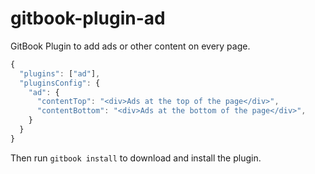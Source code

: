# gitbook-plugin-ad

GitBook Plugin to add ads or other content on every page.

```js
{
  "plugins": ["ad"],
  "pluginsConfig": {
    "ad": {
      "contentTop": "<div>Ads at the top of the page</div>",
      "contentBottom": "<div>Ads at the bottom of the page</div>",
    }
  }
}
```

Then run `gitbook install` to download and install the plugin.
